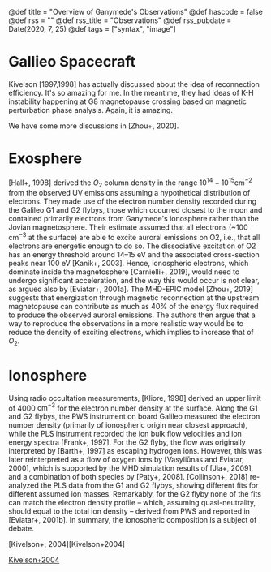 @def title = "Overview of Ganymede's Observations"
@def hascode = false
@def rss = ""
@def rss_title = "Observations"
@def rss_pubdate = Date(2020, 7, 25)
@def tags = ["syntax", "image"]

# Gallieo Spacecraft

Kivelson [1997,1998] has actually discussed about the idea of reconnection efficiency. It's so amazing for me. In the meantime, they had ideas of K-H instability happening at G8 magnetopause crossing based on magnetic perturbation phase analysis. Again, it is amazing.

We have some more discussions in [Zhou+, 2020].

# Exosphere

[Hall+, 1998] derived the $O_2$ column density in the range $10^{14} - 10^{15} \text{cm}^{−2}$ from the observed UV emissions assuming a hypothetical distribution of electrons.
They made use of the electron number density recorded during the Galileo G1 and G2 flybys, those which occurred closest to the moon and contained primarily electrons from Ganymede's ionosphere rather than the Jovian magnetosphere.
Their estimate assumed that all electrons (~100 $\text{cm}^{−3}$ at the surface) are able to excite auroral emissions on O2, i.e., that all electrons are energetic enough to do so. The dissociative excitation of O2 has an energy threshold around 14–15 eV and the associated cross-section peaks near 100 eV [Kanik+, 2003].
Hence, ionospheric electrons, which dominate inside the magnetosphere [Carnielli+, 2019], would need to undergo significant acceleration, and the way this would occur is not clear, as argued also by [Eviatar+, 2001a].
The MHD-EPIC model [Zhou+, 2019] suggests that energization through magnetic reconnection at the upstream magnetopause can contribute as much as 40% of the energy flux required to produce the observed auroral emissions.
The authors then argue that a way to reproduce the observations in a more realistic way would be to reduce the density of exciting electrons, which implies to increase that of $O_2$.

# Ionosphere

Using radio occultation measurements, [Kliore, 1998] derived an upper limit of 4000 $\text{cm}^{−3}$ for the electron number density at the surface. 
Along the G1 and G2 flybys, the PWS instrument on board Galileo measured the electron number density (primarily of ionospheric origin near closest approach), while the PLS instrument recorded the ion bulk flow velocities and ion energy spectra [Frank+, 1997].
For the G2 flyby, the flow was originally interpreted by [Barth+, 1997] as escaping hydrogen ions.
However, this was later reinterpreted as a flow of oxygen ions by [Vasyliūnas and Eviatar, 2000], which is supported by the MHD simulation results of [Jia+, 2009], and a combination of both species by [Paty+, 2008].
[Collinson+, 2018] re-analyzed the PLS data from the G1 and G2 flybys, showing different fits for different assumed ion masses. Remarkably, for the G2 flyby none of the fits can match the electron density profile – which, assuming quasi-neutrality, should equal to the total ion density – derived from PWS and reported in [Eviatar+, 2001b].
In summary, the ionospheric composition is a subject of debate.

[Kivelson+, 2004][Kivelson+2004]

[Kivelson+2004](https://lasp.colorado.edu/home/mop/files/2015/08/jupiter_ch21-1.pdf)